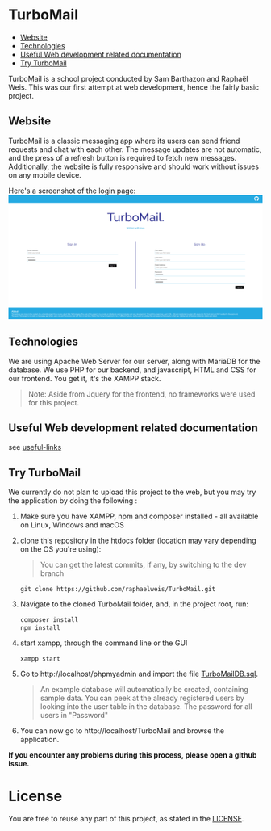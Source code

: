 # TurboMail

<!--toc:start-->

- [Website](#Website)
- [Technologies](#technologies)
- [Useful Web development related documentation](#useful-web-development-related-documentation)
- [Try TurboMail](#try-turbomail)
  <!--toc:end-->

TurboMail is a school project conducted by Sam Barthazon and Raphaël Weis. This was
our first attempt at web development, hence the fairly basic project.

## Website

TurboMail is a classic messaging app where its users can send friend requests and chat
with each other. The message updates are not automatic, and the press of a refresh button
is required to fetch new messages. Additionally, the website is fully responsive and should
work without issues on any mobile device.

Here's a screenshot of the login page:
![alt text](doc/resources/screenshot-login-page.png)

## Technologies

We are using Apache Web Server for our server, along with MariaDB for
the database. We use PHP for our backend, and javascript, HTML and CSS for our
frontend.
You get it, it's the XAMPP stack.

> Note: Aside from Jquery for the frontend, no frameworks were used for this project.

## Useful Web development related documentation

see [useful-links](/doc/useful-links.md)

## Try TurboMail

We currently do not plan to upload this project to the web, but you may try the
application by doing the following :

1. Make sure you have XAMPP, npm and composer installed - all available on Linux, Windows and macOS
2. clone this repository in the htdocs folder (location may vary depending on the OS you're using):

   > You can get the latest commits, if any, by switching to the dev branch

    ```
    git clone https://github.com/raphaelweis/TurboMail.git
    ```

3. Navigate to the cloned TurboMail folder, and, in the project root, run:
   ```
   composer install
   npm install
   ```

4. start xampp, through the command line or the GUI

    ```
    xampp start
    ```

5. Go to http://localhost/phpmyadmin and import the file [TurboMailDB.sql](/database/TurboMailDB.sql).

    > An example database will automatically be created, containing sample data. You can peek at the
    already registered users by looking into the user table in the database.
    The password for all users in "Password"

6. You can now go to http://localhost/TurboMail and browse the application.

**If you encounter any problems during this process, please open a github issue.**

# License

You are free to reuse any part of this project, as stated in the
[LICENSE](LICENSE).
